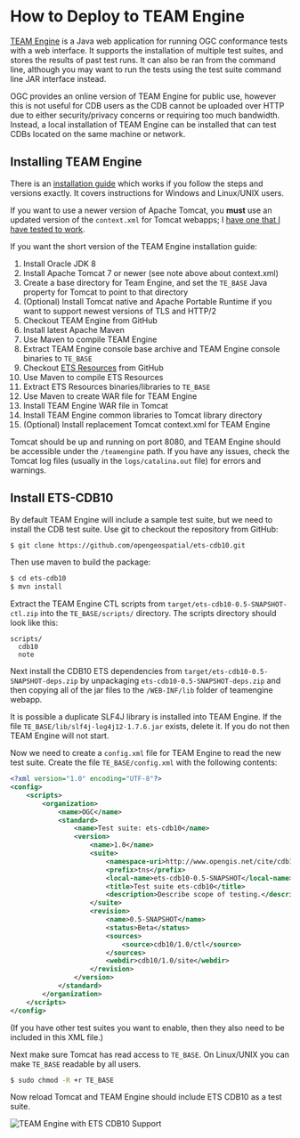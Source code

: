 # How to Deploy to TEAM Engine

[TEAM Engine][TEAM Engine] is a Java web application for running OGC conformance tests with a web interface. It supports the installation of multiple test suites, and stores the results of past test runs. It can also be ran from the command line, although you may want to run the tests using the test suite command line JAR interface instead.

OGC provides an online version of TEAM Engine for public use, however this is not useful for CDB users as the CDB cannot be uploaded over HTTP due to either security/privacy concerns or requiring too much bandwidth. Instead, a local installation of TEAM Engine can be installed that can test CDBs located on the same machine or network.

[TEAM Engine]: https://github.com/opengeospatial/teamengine

## Installing TEAM Engine

There is an [installation guide][guide] which works if you follow the steps and versions exactly. It covers instructions for Windows and Linux/UNIX users.

If you want to use a newer version of Apache Tomcat, you **must** use an updated version of the `context.xml` for Tomcat webapps; I [have one that I have tested to work][context.xml].

If you want the short version of the TEAM Engine installation guide:

1. Install Oracle JDK 8
2. Install Apache Tomcat 7 or newer (see note above about context.xml)
3. Create a base directory for Team Engine, and set the `TE_BASE` Java property for Tomcat to point to that directory
4. (Optional) Install Tomcat native and Apache Portable Runtime if you want to support newest versions of TLS and HTTP/2
5. Checkout TEAM Engine from GitHub
6. Install latest Apache Maven
7. Use Maven to compile TEAM Engine
8. Extract TEAM Engine console base archive and TEAM Engine console binaries to `TE_BASE`
9. Checkout [ETS Resources][ETS Resources] from GitHub
10. Use Maven to compile ETS Resources
11. Extract ETS Resources binaries/libraries to `TE_BASE`
12. Use Maven to create WAR file for TEAM Engine
13. Install TEAM Engine WAR file in Tomcat
14. Install TEAM Engine common libraries to Tomcat library directory
15. (Optional) Install replacement Tomcat context.xml for TEAM Engine

Tomcat should be up and running on port 8080, and TEAM Engine should be accessible under the `/teamengine` path. If you have any issues, check the Tomcat log files (usually in the `logs/catalina.out` file) for errors and warnings.

[guide]: https://github.com/opengeospatial/teamengine/blob/master/doc/en/index.rst
[context.xml]: https://gist.github.com/openfirmware/6cea747d445ff29d9e2c5597c6cbdef8
[ETS Resources]: https://github.com/opengeospatial/ets-resources

## Install ETS-CDB10

By default TEAM Engine will include a sample test suite, but we need to install the CDB test suite. Use git to checkout the repository from GitHub:

```sh
$ git clone https://github.com/opengeospatial/ets-cdb10.git
```

Then use maven to build the package:

```sh
$ cd ets-cdb10
$ mvn install
```

Extract the TEAM Engine CTL scripts from `target/ets-cdb10-0.5-SNAPSHOT-ctl.zip` into the `TE_BASE/scripts/` directory. The scripts directory should look like this:

```
scripts/
  cdb10
  note
```

Next install the CDB10 ETS dependencies from `target/ets-cdb10-0.5-SNAPSHOT-deps.zip` by unpackaging `ets-cdb10-0.5-SNAPSHOT-deps.zip` and then copying all of the jar files to the `/WEB-INF/lib` folder of teamengine webapp.


It is possible a duplicate SLF4J library is installed into TEAM Engine. If the file `TE_BASE/lib/slf4j-log4j12-1.7.6.jar` exists, delete it. If you do not then TEAM Engine will not start.

Now we need to create a `config.xml` file for TEAM Engine to read the new test suite. Create the file `TE_BASE/config.xml` with the following contents:

```xml
<?xml version="1.0" encoding="UTF-8"?>
<config>
    <scripts>
        <organization>
            <name>OGC</name>
            <standard>
                <name>Test suite: ets-cdb10</name>
                <version>
                    <name>1.0</name>
                    <suite>
                        <namespace-uri>http://www.opengis.net/cite/cdb10</namespace-uri>
                        <prefix>tns</prefix>
                        <local-name>ets-cdb10-0.5-SNAPSHOT</local-name>
                        <title>Test suite ets-cdb10</title>
                        <description>Describe scope of testing.</description>
                    </suite>
                    <revision>
                        <name>0.5-SNAPSHOT</name>
                        <status>Beta</status>
                        <sources>
                            <source>cdb10/1.0/ctl</source>
                        </sources>
                        <webdir>cdb10/1.0/site</webdir>
                    </revision>
                </version>
            </standard>
        </organization>
    </scripts>
</config>
```

(If you have other test suites you want to enable, then they also need to be included in this XML file.)

Next make sure Tomcat has read access to `TE_BASE`. On Linux/UNIX you can make `TE_BASE` readable by all users.

```sh
$ sudo chmod -R +r TE_BASE
```

Now reload Tomcat and TEAM Engine should include ETS CDB10 as a test suite.

![TEAM Engine with ETS CDB10 Support](img/team-engine-with-ets-cdb10.png)
